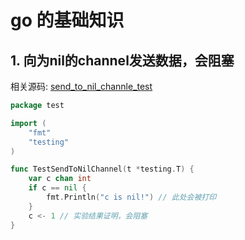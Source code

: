# go 的基础知识

## 1. 向为nil的channel发送数据，会阻塞
相关源码: [send_to_nil_channle_test](./demos/tests/send_to_nil_channle_test.go)
```go
package test

import (
	"fmt"
	"testing"
)

func TestSendToNilChannel(t *testing.T) {
	var c chan int
	if c == nil {
		fmt.Println("c is nil!") // 此处会被打印
	}
	c <- 1 // 实验结果证明，会阻塞
}
```